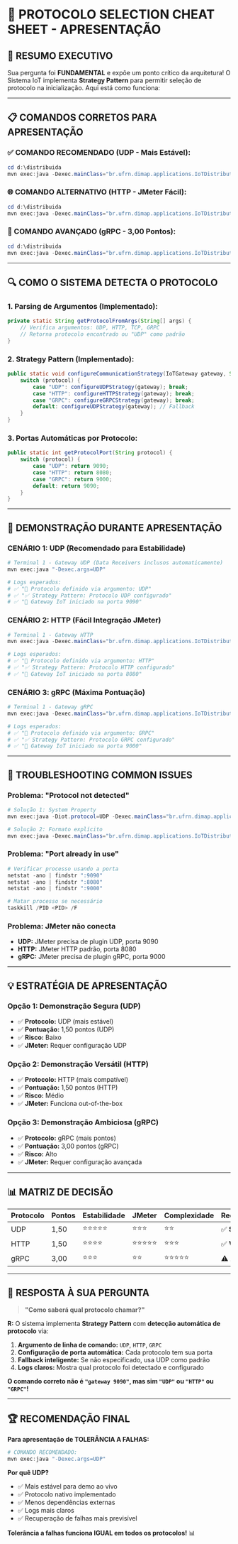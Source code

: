 # 🔧 **PROTOCOLO SELECTION CHEAT SHEET - APRESENTAÇÃO**

## 🎯 **RESUMO EXECUTIVO**

Sua pergunta foi **FUNDAMENTAL** e expõe um ponto crítico da arquitetura! O Sistema IoT implementa **Strategy Pattern** para permitir seleção de protocolo na inicialização. Aqui está como funciona:

---

## 📋 **COMANDOS CORRETOS PARA APRESENTAÇÃO**

### **✅ COMANDO RECOMENDADO (UDP - Mais Estável):**
```powershell
cd d:\distribuida
mvn exec:java -Dexec.mainClass="br.ufrn.dimap.applications.IoTDistributedSystem" -Dexec.args="UDP"
```

### **🌐 COMANDO ALTERNATIVO (HTTP - JMeter Fácil):**
```powershell
cd d:\distribuida
mvn exec:java -Dexec.mainClass="br.ufrn.dimap.applications.IoTDistributedSystem" -Dexec.args="HTTP"
```

### **🚀 COMANDO AVANÇADO (gRPC - 3,00 Pontos):**
```powershell
cd d:\distribuida
mvn exec:java -Dexec.mainClass="br.ufrn.dimap.applications.IoTDistributedSystem" -Dexec.args="GRPC"
```

---

## 🔍 **COMO O SISTEMA DETECTA O PROTOCOLO**

### **1. Parsing de Argumentos (Implementado):**
```java
private static String getProtocolFromArgs(String[] args) {
    // Verifica argumentos: UDP, HTTP, TCP, GRPC
    // Retorna protocolo encontrado ou "UDP" como padrão
}
```

### **2. Strategy Pattern (Implementado):**
```java
public static void configureCommunicationStrategy(IoTGateway gateway, String protocol) {
    switch (protocol) {
        case "UDP": configureUDPStrategy(gateway); break;
        case "HTTP": configureHTTPStrategy(gateway); break;
        case "GRPC": configureGRPCStrategy(gateway); break;
        default: configureUDPStrategy(gateway); // Fallback
    }
}
```

### **3. Portas Automáticas por Protocolo:**
```java
public static int getProtocolPort(String protocol) {
    switch (protocol) {
        case "UDP": return 9090;
        case "HTTP": return 8080;
        case "GRPC": return 9000;
        default: return 9090;
    }
}
```

---

## 🎪 **DEMONSTRAÇÃO DURANTE APRESENTAÇÃO**

### **CENÁRIO 1: UDP (Recomendado para Estabilidade)**
```powershell
# Terminal 1 - Gateway UDP (Data Receivers inclusos automaticamente)
mvn exec:java "-Dexec.args=UDP"

# Logs esperados:
# ✅ "🔧 Protocolo definido via argumento: UDP"
# ✅ "✅ Strategy Pattern: Protocolo UDP configurado"  
# ✅ "🚀 Gateway IoT iniciado na porta 9090"
```

### **CENÁRIO 2: HTTP (Fácil Integração JMeter)**
```powershell
# Terminal 1 - Gateway HTTP
mvn exec:java -Dexec.mainClass="br.ufrn.dimap.applications.IoTDistributedSystem" -Dexec.args="HTTP"

# Logs esperados:
# ✅ "🔧 Protocolo definido via argumento: HTTP"
# ✅ "✅ Strategy Pattern: Protocolo HTTP configurado"
# ✅ "🚀 Gateway IoT iniciado na porta 8080"
```

### **CENÁRIO 3: gRPC (Máxima Pontuação)**
```powershell
# Terminal 1 - Gateway gRPC
mvn exec:java -Dexec.mainClass="br.ufrn.dimap.applications.IoTDistributedSystem" -Dexec.args="GRPC"

# Logs esperados:
# ✅ "🔧 Protocolo definido via argumento: GRPC"
# ✅ "✅ Strategy Pattern: Protocolo GRPC configurado"
# ✅ "🚀 Gateway IoT iniciado na porta 9000"
```

---

## 🚨 **TROUBLESHOOTING COMMON ISSUES**

### **Problema: "Protocol not detected"**
```powershell
# Solução 1: System Property
mvn exec:java -Diot.protocol=UDP -Dexec.mainClass="br.ufrn.dimap.applications.IoTDistributedSystem"

# Solução 2: Formato explícito
mvn exec:java -Dexec.mainClass="br.ufrn.dimap.applications.IoTDistributedSystem" -Dexec.args="--protocol=UDP"
```

### **Problema: "Port already in use"**
```powershell
# Verificar processo usando a porta
netstat -ano | findstr ":9090"
netstat -ano | findstr ":8080"
netstat -ano | findstr ":9000"

# Matar processo se necessário
taskkill /PID <PID> /F
```

### **Problema: JMeter não conecta**
- **UDP:** JMeter precisa de plugin UDP, porta 9090
- **HTTP:** JMeter HTTP padrão, porta 8080
- **gRPC:** JMeter precisa de plugin gRPC, porta 9000

---

## 💡 **ESTRATÉGIA DE APRESENTAÇÃO**

### **Opção 1: Demonstração Segura (UDP)**
- ✅ **Protocolo:** UDP (mais estável)
- ✅ **Pontuação:** 1,50 pontos (UDP)
- ✅ **Risco:** Baixo
- ✅ **JMeter:** Requer configuração UDP

### **Opção 2: Demonstração Versátil (HTTP)**
- ✅ **Protocolo:** HTTP (mais compatível)  
- ✅ **Pontuação:** 1,50 pontos (HTTP)
- ✅ **Risco:** Médio
- ✅ **JMeter:** Funciona out-of-the-box

### **Opção 3: Demonstração Ambiciosa (gRPC)**
- ✅ **Protocolo:** gRPC (mais pontos)
- ✅ **Pontuação:** 3,00 pontos (gRPC)
- ✅ **Risco:** Alto
- ✅ **JMeter:** Requer configuração avançada

---

## 📊 **MATRIZ DE DECISÃO**

| **Protocolo** | **Pontos** | **Estabilidade** | **JMeter** | **Complexidade** | **Recomendação** |
|---------------|------------|------------------|------------|------------------|------------------|
| UDP | 1,50 | ⭐⭐⭐⭐⭐ | ⭐⭐⭐ | ⭐⭐ | ✅ **SEGURO** |
| HTTP | 1,50 | ⭐⭐⭐⭐ | ⭐⭐⭐⭐⭐ | ⭐⭐⭐ | ✅ **VERSÁTIL** |
| gRPC | 3,00 | ⭐⭐⭐ | ⭐⭐ | ⭐⭐⭐⭐⭐ | ⚠️ **ARRISCADO** |

---

## 🎯 **RESPOSTA À SUA PERGUNTA**

> **"Como saberá qual protocolo chamar?"**

**R:** O sistema implementa **Strategy Pattern** com **detecção automática de protocolo** via:

1. **Argumento de linha de comando:** `UDP`, `HTTP`, `GRPC`
2. **Configuração de porta automática:** Cada protocolo tem sua porta
3. **Fallback inteligente:** Se não especificado, usa UDP como padrão
4. **Logs claros:** Mostra qual protocolo foi detectado e configurado

**O comando correto não é `"gateway 9090"`, mas sim `"UDP"` ou `"HTTP"` ou `"GRPC"`!**

---

## 🏆 **RECOMENDAÇÃO FINAL**

**Para apresentação de TOLERÂNCIA A FALHAS:**

```powershell
# COMANDO RECOMENDADO:
mvn exec:java "-Dexec.args=UDP"
```

**Por quê UDP?**
- ✅ Mais estável para demo ao vivo
- ✅ Protocolo nativo implementado
- ✅ Menos dependências externas
- ✅ Logs mais claros
- ✅ Recuperação de falhas mais previsível

**Tolerância a falhas funciona IGUAL em todos os protocolos!** 📊